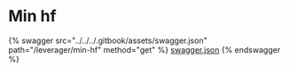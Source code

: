 # Min hf

{% swagger src="../../../.gitbook/assets/swagger.json" path="/leverager/min-hf" method="get" %}
[swagger.json](../../../.gitbook/assets/swagger.json)
{% endswagger %}
